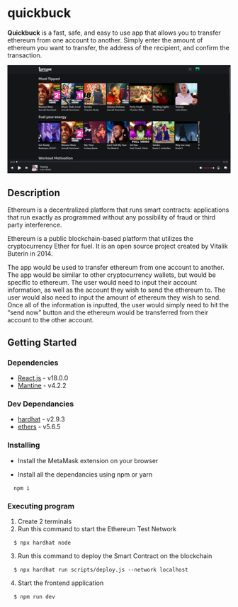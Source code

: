# quickbuck

**Quickbuck** is a fast, safe, and easy to use app that allows you to transfer ethereum from one account to another. Simply enter the amount of ethereum you want to transfer, the address of the recipient, and confirm the transaction.

<img src="images/home.jpg" alt="home" >

## Description

Ethereum is a decentralized platform that runs smart contracts: applications that run exactly as programmed without any possibility of fraud or third party interference.

Ethereum is a public blockchain-based platform that utilizes the cryptocurrency Ether for fuel. It is an open source project created by Vitalik Buterin in 2014.

The app would be used to transfer ethereum from one account to another. The app would be similar to other cryptocurrency wallets, but would be specific to ethereum. The user would need to input their account information, as well as the account they wish to send the ethereum to. The user would also need to input the amount of ethereum they wish to send. Once all of the information is inputted, the user would simply need to hit the “send now” button and the ethereum would be transferred from their account to the other account.

## Getting Started

### Dependencies

* [React.js](https://reactjs.org/) - v18.0.0
* [Mantine](https://mantine.dev/) - v4.2.2

 ### Dev Dependancies
 
 * [hardhat](https://hardhat.org/) - v2.9.3
 * [ethers](https://docs.ethers.io/v5/) - v5.6.5

### Installing

- Install the MetaMask extension on your browser

- Install all the dependancies using npm or yarn
```
  npm i
```

### Executing program

1. Create 2 terminals
2. Run this command to start the Ethereum Test Network 
```
  $ npx hardhat node
```
3. Run this command to deploy the Smart Contract on the blockchain 
```
  $ npx hardhat run scripts/deploy.js --network localhost
```
4. Start the frontend application 
```
  $ npm run dev
```
